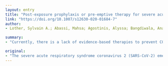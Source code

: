 ```yaml
---
layout: entry
title: "Post-exposure prophylaxis or pre-emptive therapy for severe acute respiratory syndrome coronavirus 2 (SARS-CoV-2): study protocol for a pragmatic randomized-controlled trial"
link: "https://doi.org/10.1007/s12630-020-01684-7"
author:
- Lother, Sylvain A.; Abassi, Mahsa; Agostinis, Alyssa; Bangdiwala, Ananta S.; Cheng, Matthew P.; Drobot, Glen; Engen, Nicole; Hullsiek, Kathy H.; Kelly, Lauren E.; Lee, Todd C.; Lofgren, Sarah M.; MacKenzie, Lauren J.; Marten, Nicole; McDonald, Emily G.; Okafor, Elizabeth C.; Pastick, Katelyn A.; Pullen, Matthew F.; Rajasingham, Radha; Schwartz, Ilan; Skipper, Caleb P.; Turgeon, Alexis F.; Zarychanski, Ryan; Boulware, David R.

summary:
- "Currently, there is a lack of evidence-based therapies to prevent COVID-19 following exposure to the virus or worsening of symptoms following confirmed infection. We will conduct two nested multicentre international double-blind randomized placebo-controlled clinical trials of hydroxychloroquine for post-exposure prophylaxis and pre-emptive therapy. Participants will be randomized 1:1 to receive five days."

original:
- "The severe acute respiratory syndrome coronavirus 2 (SARS-CoV-2) emerged in December 2019 causing the coronavirus disease (COVID-19) pandemic. Currently, there is a lack of evidence-based therapies to prevent COVID-19 following exposure to the virus, or to prevent worsening of symptoms following confirmed infection. We describe the design of a clinical trial of hydroxychloroquine for post-exposure prophylaxis (PEP) and pre-emptive therapy (PET) for COVID-19. We will conduct two nested multicentre international double-blind randomized placebo-controlled clinical trials of hydroxychloroquine for: 1) PEP of asymptomatic household contacts or healthcare workers exposed to COVID-19 within the past four days, and 2) PET for symptomatic outpatients with COVID-19 showing symptoms for less than four days. We will recruit 1,500 patients each for the PEP and PET trials. Participants will be randomized 1:1 to receive five days of hydroxychloroquine or placebo. The primary PEP trial outcome will be the incidence of symptomatic COVID-19. The primary PET trial outcome will be an ordinal scale of disease severity (not hospitalized, hospitalized without intensive care, hospitalization with intensive care, or death). Participant screening, informed consent, and follow-up will be exclusively internet-based with appropriate regulatory and research ethics board approvals in Canada and the United States. These complementary randomized-controlled trials are innovatively designed and adequately powered to rapidly answer urgent questions regarding the effectiveness of hydroxychloroquine to reduce virus transmission and disease severity of COVID-19 during a pandemic. In-person participant follow-up will not be conducted to facilitate social distancing strategies and reduce risks of exposure to study personnel. Innovative trial approaches are needed to urgently assess therapeutic options to mitigate the global impact of this pandemic. clinicaltrials.gov (NCT04308668); registered 16 March, 2020."
---
```


